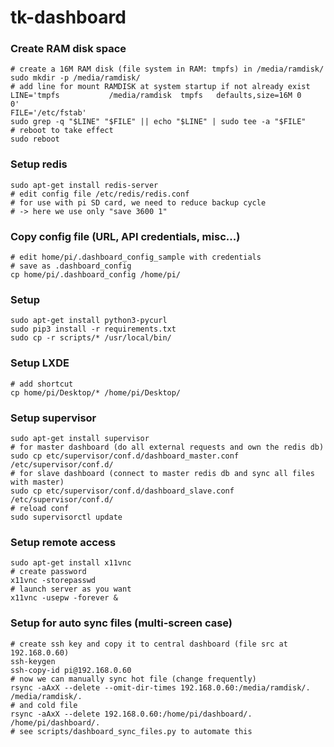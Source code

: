 # tk-dashboard

### Create RAM disk space

    # create a 16M RAM disk (file system in RAM: tmpfs) in /media/ramdisk/
    sudo mkdir -p /media/ramdisk/
    # add line for mount RAMDISK at system startup if not already exist
    LINE='tmpfs           /media/ramdisk  tmpfs   defaults,size=16M 0       0'
    FILE='/etc/fstab'
    sudo grep -q "$LINE" "$FILE" || echo "$LINE" | sudo tee -a "$FILE"
    # reboot to take effect
    sudo reboot

### Setup redis

    sudo apt-get install redis-server
    # edit config file /etc/redis/redis.conf
    # for use with pi SD card, we need to reduce backup cycle
    # -> here we use only "save 3600 1"

### Copy config file (URL, API credentials, misc...)

    # edit home/pi/.dashboard_config_sample with credentials
    # save as .dashboard_config
    cp home/pi/.dashboard_config /home/pi/

### Setup

    sudo apt-get install python3-pycurl
    sudo pip3 install -r requirements.txt
    sudo cp -r scripts/* /usr/local/bin/

### Setup LXDE

    # add shortcut
    cp home/pi/Desktop/* /home/pi/Desktop/

### Setup supervisor

    sudo apt-get install supervisor
    # for master dashboard (do all external requests and own the redis db)
    sudo cp etc/supervisor/conf.d/dashboard_master.conf /etc/supervisor/conf.d/
    # for slave dashboard (connect to master redis db and sync all files with master)
    sudo cp etc/supervisor/conf.d/dashboard_slave.conf /etc/supervisor/conf.d/
    # reload conf
    sudo supervisorctl update

### Setup remote access

    sudo apt-get install x11vnc
    # create password
    x11vnc -storepasswd
    # launch server as you want
    x11vnc -usepw -forever &

### Setup for auto sync files (multi-screen case)

    # create ssh key and copy it to central dashboard (file src at 192.168.0.60)
    ssh-keygen
    ssh-copy-id pi@192.168.0.60
    # now we can manually sync hot file (change frequently)
    rsync -aAxX --delete --omit-dir-times 192.168.0.60:/media/ramdisk/. /media/ramdisk/.
    # and cold file
    rsync -aAxX --delete 192.168.0.60:/home/pi/dashboard/. /home/pi/dashboard/.
    # see scripts/dashboard_sync_files.py to automate this
